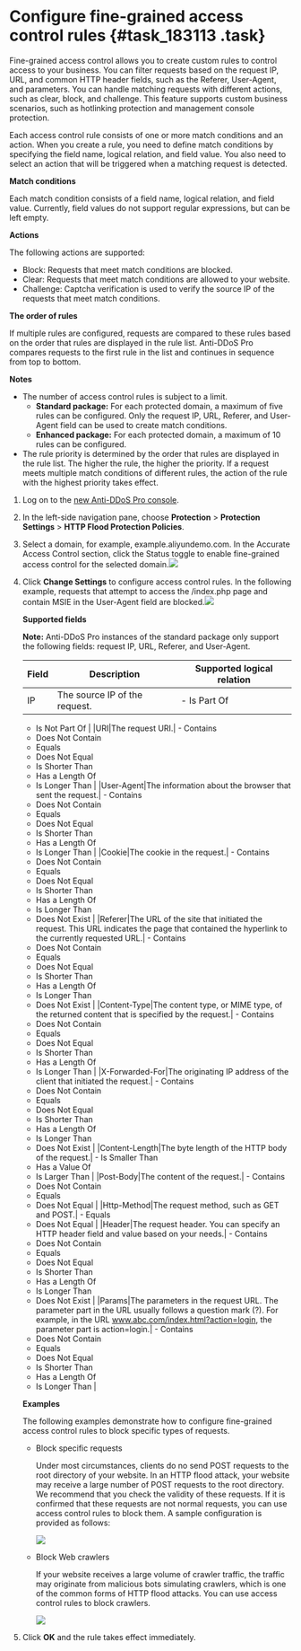 # Configure fine-grained access control rules {#task_183113 .task}

Fine-grained access control allows you to create custom rules to control access to your business. You can filter requests based on the request IP, URL, and common HTTP header fields, such as the Referer, User-Agent, and parameters. You can handle matching requests with different actions, such as clear, block, and challenge. This feature supports custom business scenarios, such as hotlinking protection and management console protection.

Each access control rule consists of one or more match conditions and an action. When you create a rule, you need to define match conditions by specifying the field name, logical relation, and field value. You also need to select an action that will be triggered when a matching request is detected.

**Match conditions**

Each match condition consists of a field name, logical relation, and field value. Currently, field values do not support regular expressions, but can be left empty.

**Actions**

The following actions are supported:

-   Block: Requests that meet match conditions are blocked.
-   Clear: Requests that meet match conditions are allowed to your website.
-   Challenge: Captcha verification is used to verify the source IP of the requests that meet match conditions.

**The order of rules**

If multiple rules are configured, requests are compared to these rules based on the order that rules are displayed in the rule list. Anti-DDoS Pro compares requests to the first rule in the list and continues in sequence from top to bottom.

**Notes** 

-   The number of access control rules is subject to a limit.
    -   **Standard package:** For each protected domain, a maximum of five rules can be configured. Only the request IP, URL, Referer, and User-Agent field can be used to create match conditions.
    -   **Enhanced package:** For each protected domain, a maximum of 10 rules can be configured.
-   The rule priority is determined by the order that rules are displayed in the rule list. The higher the rule, the higher the priority. If a request meets multiple match conditions of different rules, the action of the rule with the highest priority takes effect.

1.  Log on to the [new Anti-DDoS Pro console](https://partners-yundun.console.aliyun.com/?p=ddoscoo&__consolePageCode=ddoscoo).
2.  In the left-side navigation pane, choose **Protection** \> **Protection Settings** \> **HTTP Flood Protection Policies**.
3.  Select a domain, for example, example.aliyundemo.com. In the Accurate Access Control section, click the Status toggle to enable fine-grained access control for the selected domain.![](http://static-aliyun-doc.oss-cn-hangzhou.aliyuncs.com/assets/img/156910/156747924344278_en-US.png)


4.  Click **Change Settings** to configure access control rules. In the following example, requests that attempt to access the /index.php page and contain MSIE in the User-Agent field are blocked.![](http://static-aliyun-doc.oss-cn-hangzhou.aliyuncs.com/assets/img/156910/156747924344279_en-US.png)

 

    **Supported fields** 

    **Note:** Anti-DDoS Pro instances of the standard package only support the following fields: request IP, URL, Referer, and User-Agent.

    |Field|Description|Supported logical relation|
    |-----|-----------|--------------------------|
    |IP|The source IP of the request.|     -   Is Part Of
    -   Is Not Part Of
 |
    |URI|The request URI.|     -   Contains
    -   Does Not Contain
    -   Equals
    -   Does Not Equal
    -   Is Shorter Than
    -   Has a Length Of
    -   Is Longer Than
 |
    |User-Agent|The information about the browser that sent the request.|     -   Contains
    -   Does Not Contain
    -   Equals
    -   Does Not Equal
    -   Is Shorter Than
    -   Has a Length Of
    -   Is Longer Than
 |
    |Cookie|The cookie in the request.|     -   Contains
    -   Does Not Contain
    -   Equals
    -   Does Not Equal
    -   Is Shorter Than
    -   Has a Length Of
    -   Is Longer Than
    -   Does Not Exist
 |
    |Referer|The URL of the site that initiated the request. This URL indicates the page that contained the hyperlink to the currently requested URL.|     -   Contains
    -   Does Not Contain
    -   Equals
    -   Does Not Equal
    -   Is Shorter Than
    -   Has a Length Of
    -   Is Longer Than
    -   Does Not Exist
 |
    |Content-Type|The content type, or MIME type, of the returned content that is specified by the request.|     -   Contains
    -   Does Not Contain
    -   Equals
    -   Does Not Equal
    -   Is Shorter Than
    -   Has a Length Of
    -   Is Longer Than
 |
    |X-Forwarded-For|The originating IP address of the client that initiated the request.|     -   Contains
    -   Does Not Contain
    -   Equals
    -   Does Not Equal
    -   Is Shorter Than
    -   Has a Length Of
    -   Is Longer Than
    -   Does Not Exist
 |
    |Content-Length|The byte length of the HTTP body of the request.|     -   Is Smaller Than
    -   Has a Value Of
    -   Is Larger Than
 |
    |Post-Body|The content of the request.|     -   Contains
    -   Does Not Contain
    -   Equals
    -   Does Not Equal
 |
    |Http-Method|The request method, such as GET and POST.|     -   Equals
    -   Does Not Equal
 |
    |Header|The request header. You can specify an HTTP header field and value based on your needs.|     -   Contains
    -   Does Not Contain
    -   Equals
    -   Does Not Equal
    -   Is Shorter Than
    -   Has a Length Of
    -   Is Longer Than
    -   Does Not Exist
 |
    |Params|The parameters in the request URL. The parameter part in the URL usually follows a question mark \(?\). For example, in the URL www.abc.com/index.html?action=login, the parameter part is action=login.|     -   Contains
    -   Does Not Contain
    -   Equals
    -   Does Not Equal
    -   Is Shorter Than
    -   Has a Length Of
    -   Is Longer Than
 |

    **Examples**

    The following examples demonstrate how to configure fine-grained access control rules to block specific types of requests.

    -   Block specific requests

        Under most circumstances, clients do no send POST requests to the root directory of your website. In an HTTP flood attack, your website may receive a large number of POST requests to the root directory. We recommend that you check the validity of these requests. If it is confirmed that these requests are not normal requests, you can use access control rules to block them. A sample configuration is provided as follows:

        ![](http://static-aliyun-doc.oss-cn-hangzhou.aliyuncs.com/assets/img/156910/156747924344280_en-US.png)

    -   Block Web crawlers

        If your website receives a large volume of crawler traffic, the traffic may originate from malicious bots simulating crawlers, which is one of the common forms of HTTP flood attacks. You can use access control rules to block crawlers.

        ![](http://static-aliyun-doc.oss-cn-hangzhou.aliyuncs.com/assets/img/156910/156747924344281_en-US.png)

5.  Click **OK** and the rule takes effect immediately.

